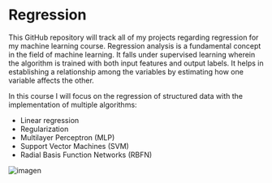 # Regression
This GitHub repository will track all of my projects regarding regression for my machine learning course. 
Regression analysis is a fundamental concept in the field of machine learning. It falls under supervised
learning wherein the algorithm is trained with both input features and output labels. It helps in establishing
a relationship among the variables by estimating how one variable affects the other. 

In this course I will focus on the regression of structured data with the implementation of multiple algorithms:

* Linear regression
* Regularization
* Multilayer Perceptron (MLP)
* Support Vector Machines (SVM)
* Radial Basis Function Networks (RBFN)

![imagen](https://user-images.githubusercontent.com/52241642/194765786-f0e95297-7559-41fa-8c78-89017a6f68f5.png)
